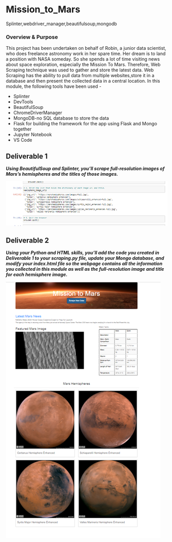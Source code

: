 # Mission_to_Mars
Splinter,webdriver_manager,beautifulsoup,mongodb

### Overview & Purpose

This project has been undertaken on behalf of Robin, a junior data scientist, who does freelance astronomy work in her spare time. Her dream is to land a position with NASA someday. So she spends a lot of time visiting news about space exploration, especially the Mission To Mars. Therefore, Web Scraping technique was used to gather and store the latest data. Web Scraping has the ability to pull data from multiple websites,store it in a database and then present the collected data in a central location.
In this module, the following tools have been used -

- Splinter
- DevTools
- BeautifulSoup
- ChromeDriverManager
- MongoDB-no SQL database to store the data
- Flask for building the framework for the app using Flask and Mongo together
- Jupyter Notebook
- VS Code

## Deliverable 1

***Using BeautifulSoup and Splinter, you’ll scrape full-resolution images of Mars’s hemispheres and the titles of those images.***

![](images/delv_1_image.png)

## Deliverable 2

***Using your Python and HTML skills, you’ll add the code you created in Deliverable 1 to your scraping.py file, update your Mongo database, and modify your index.html file so the webpage contains all the information you collected in this module as well as the full-resolution image and title for each hemisphere image.***

![](images/webpage_view.png)
